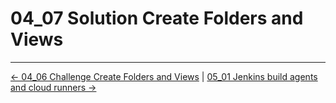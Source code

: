 # 04_07 Solution Create Folders and Views

<!-- FooterStart -->
---
[← 04_06 Challenge Create Folders and Views](../04_06_challenge_create_folders_views/README.md) | [05_01 Jenkins build agents and cloud runners →](../../ch5_conclusion/05_01_jenkins_build_agents_cloud_runners/README.md)
<!-- FooterEnd -->
